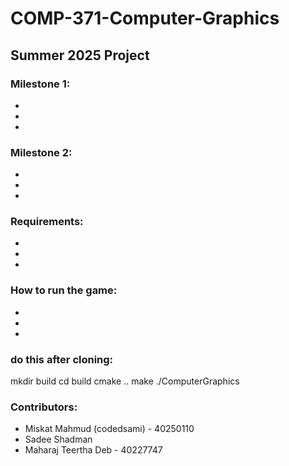 # COMP-371-Computer-Graphics

## Summer 2025 Project

### Milestone 1:
-
-
-



### Milestone 2:
-
-
-

### Requirements:
-
-
-


### How to run the game:
-
-
-

### do this after cloning:
mkdir build
cd build
cmake ..
make
./ComputerGraphics

### Contributors:
- Miskat Mahmud (codedsami) - 40250110
- Sadee Shadman
- Maharaj Teertha Deb - 40227747
